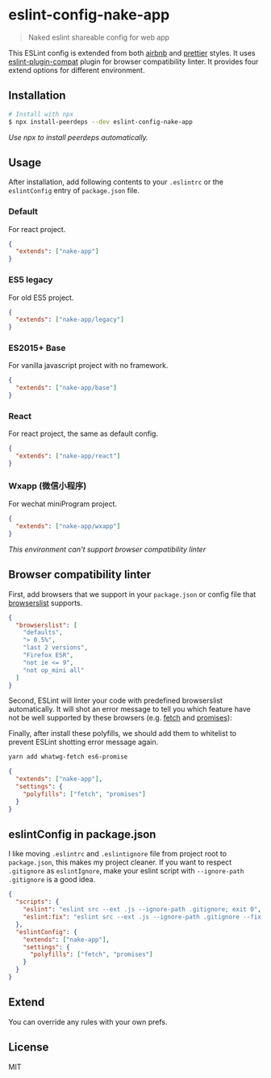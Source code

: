 # eslint-config-nake-app

> Naked eslint shareable config for web app

This ESLint config is extended from both [airbnb](https://github.com/airbnb/javascript) and [prettier](https://prettier.io/) styles. It uses [eslint-plugin-compat](https://github.com/amilajack/eslint-plugin-compat) plugin for browser compatibility linter. It provides four extend options for different environment.

## Installation

```bash
# Install with npx
$ npx install-peerdeps --dev eslint-config-nake-app
```

_Use npx to install peerdeps automatically._

## Usage

After installation, add following contents to your `.eslintrc` or the `eslintConfig` entry of `package.json` file.

### Default

For react project.

```json
{
  "extends": ["nake-app"]
}
```

### ES5 legacy

For old ES5 project.

```json
{
  "extends": ["nake-app/legacy"]
}
```

### ES2015+ Base

For vanilla javascript project with no framework.

```json
{
  "extends": ["nake-app/base"]
}
```

### React

For react project, the same as default config.

```json
{
  "extends": ["nake-app/react"]
}
```

### Wxapp (微信小程序)

For wechat miniProgram project.

```json
{
  "extends": ["nake-app/wxapp"]
}
```

_This environment can't support browser compatibility linter_

## Browser compatibility linter

First, add browsers that we support in your `package.json` or config file that [browserslist](https://github.com/browserslist/browserslist) supports.

```json
{
  "browserslist": [
    "defaults",
    "> 0.5%",
    "last 2 versions",
    "Firefox ESR",
    "not ie <= 9",
    "not op_mini all"
  ]
}
```

Second, ESLint will linter your code with predefined browserslist automatically. It will shot an error message to tell you which feature have not be well supported by these browsers (e.g. [fetch](https://caniuse.com/#feat=fetch) and [promises](https://caniuse.com/#feat=promises)):

Finally, after install these polyfills, we should add them to whitelist to prevent ESLint shotting error message again.

```bash
yarn add whatwg-fetch es6-promise
```

```json
{
  "extends": ["nake-app"],
  "settings": {
    "polyfills": ["fetch", "promises"]
  }
}
```

## eslintConfig in package.json

I like moving `.eslintrc` and `.eslintignore` file from project root to `package.json`, this makes my project cleaner. If you want to respect `.gitignore` as `eslintIgnore`, make your eslint script with `--ignore-path .gitignore` is a good idea.

```json
{
  "scripts": {
    "eslint": "eslint src --ext .js --ignore-path .gitignore; exit 0",
    "eslint:fix": "eslint src --ext .js --ignore-path .gitignore --fix; exit 0"
  },
  "eslintConfig": {
    "extends": ["nake-app"],
    "settings": {
      "polyfills": ["fetch", "promises"]
    }
  }
}
```

## Extend

You can override any rules with your own prefs.

## License

MIT
